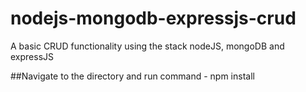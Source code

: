 # nodejs-mongodb-expressjs-crud
A basic CRUD functionality using the stack  nodeJS, mongoDB and expressJS

##Navigate to the directory and run command - npm install
